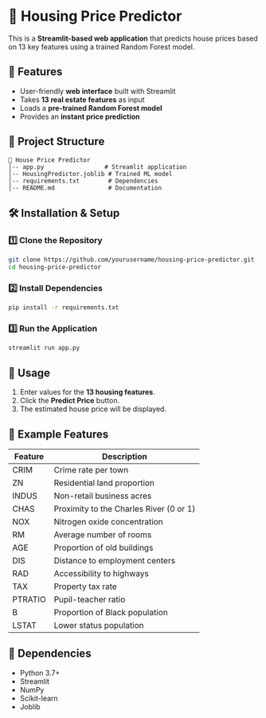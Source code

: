 # 🏡 Housing Price Predictor

This is a **Streamlit-based web application** that predicts house prices based on 13 key features using a trained Random Forest model.

## 🚀 Features
- User-friendly **web interface** built with Streamlit
- Takes **13 real estate features** as input
- Loads a **pre-trained Random Forest model**
- Provides an **instant price prediction**

## 📂 Project Structure
```
📁 House Price Predictor
│-- app.py                 # Streamlit application
│-- HousingPredictor.joblib # Trained ML model
│-- requirements.txt        # Dependencies
│-- README.md               # Documentation
```

## 🛠 Installation & Setup
### 1️⃣ Clone the Repository
```bash
git clone https://github.com/yourusername/housing-price-predictor.git
cd housing-price-predictor
```
### 2️⃣ Install Dependencies
```bash
pip install -r requirements.txt
```
### 3️⃣ Run the Application
```bash
streamlit run app.py
```

## 🎯 Usage
1. Enter values for the **13 housing features**.
2. Click the **Predict Price** button.
3. The estimated house price will be displayed.

## 🧪 Example Features
| Feature | Description |
|---------|------------|
| CRIM    | Crime rate per town |
| ZN      | Residential land proportion |
| INDUS   | Non-retail business acres |
| CHAS    | Proximity to the Charles River (0 or 1) |
| NOX     | Nitrogen oxide concentration |
| RM      | Average number of rooms |
| AGE     | Proportion of old buildings |
| DIS     | Distance to employment centers |
| RAD     | Accessibility to highways |
| TAX     | Property tax rate |
| PTRATIO | Pupil-teacher ratio |
| B       | Proportion of Black population |
| LSTAT   | Lower status population |

## 📌 Dependencies
- Python 3.7+
- Streamlit
- NumPy
- Scikit-learn
- Joblib


